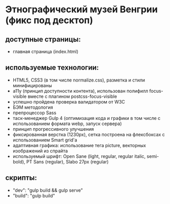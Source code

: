 # Этнографический музей Венгрии (фикс под десктоп)

## доступные страницы:
- главная страница (index.html)

## используемые технологии:
- HTML5, CSS3 (в том числе normalize.css), разметка и стили минифицированы
- a11y (принцип доступности контента), использован полифилл focus-visible вместе с плагином postcss-focus-visible
- успешно пройдена проверка валидатором от W3C
- БЭМ методология
- препроцессор Sass
- таск-менеджер Gulp 4 (оптимизация кода и графики в том числе с использованием формата webp, запуск сервера)
- принцип прогрессивного улучшения
- фиксированная верстка (1230px), сетка построена на флексбоксах с использованием Smart grid'a
- адаптивная графика: использование тега picture, векторных изображений из спрайта
- используемый шрифт: Open Sane (light, regular, regular italic, semi-bold), PT Sans (regular), Slabo 27px (regular)

## скрипты:
- "dev": "gulp build && gulp serve"
- "build": "gulp build"
